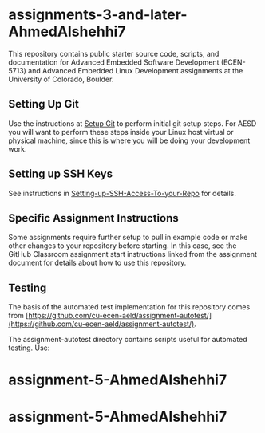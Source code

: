 # assignments-3-and-later-AhmedAlshehhi7

This repository contains public starter source code, scripts, and documentation for Advanced Embedded Software Development (ECEN-5713) and Advanced Embedded Linux Development assignments at the University of Colorado, Boulder.

## Setting Up Git

Use the instructions at [Setup Git](https://help.github.com/en/articles/set-up-git) to perform initial git setup steps. For AESD you will want to perform these steps inside your Linux host virtual or physical machine, since this is where you will be doing your development work.

## Setting up SSH Keys

See instructions in [Setting-up-SSH-Access-To-your-Repo](https://github.com/cu-ecen-aeld/aesd-assignments/wiki/Setting-up-SSH-Access-To-your-Repo) for details.

## Specific Assignment Instructions

Some assignments require further setup to pull in example code or make other changes to your repository before starting. In this case, see the GitHub Classroom assignment start instructions linked from the assignment document for details about how to use this repository.

## Testing

The basis of the automated test implementation for this repository comes from [https://github.com/cu-ecen-aeld/assignment-autotest/](https://github.com/cu-ecen-aeld/assignment-autotest/).

The assignment-autotest directory contains scripts useful for automated testing. Use:

# assignment-5-AhmedAlshehhi7
# assignment-5-AhmedAlshehhi7
